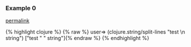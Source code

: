 ### Example 0
[permalink](#example-0)

{% highlight clojure %}
{% raw %}
user=> (clojure.string/split-lines "test \n string")
["test " " string"]{% endraw %}
{% endhighlight %}


